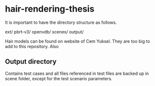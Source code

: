 # hair-rendering-thesis

It is important to have the directory structure as follows.

ext/
    pbrt-v3/
    openvdb/
scenes/
output/

Hair models can be found on website of Cem Yuksel. They are too big to add to this repository.
Also

Output directory
--------------------------
Contains test cases and all files referenced in test files are backed up in scene folder, except for the test scenario parameters.

